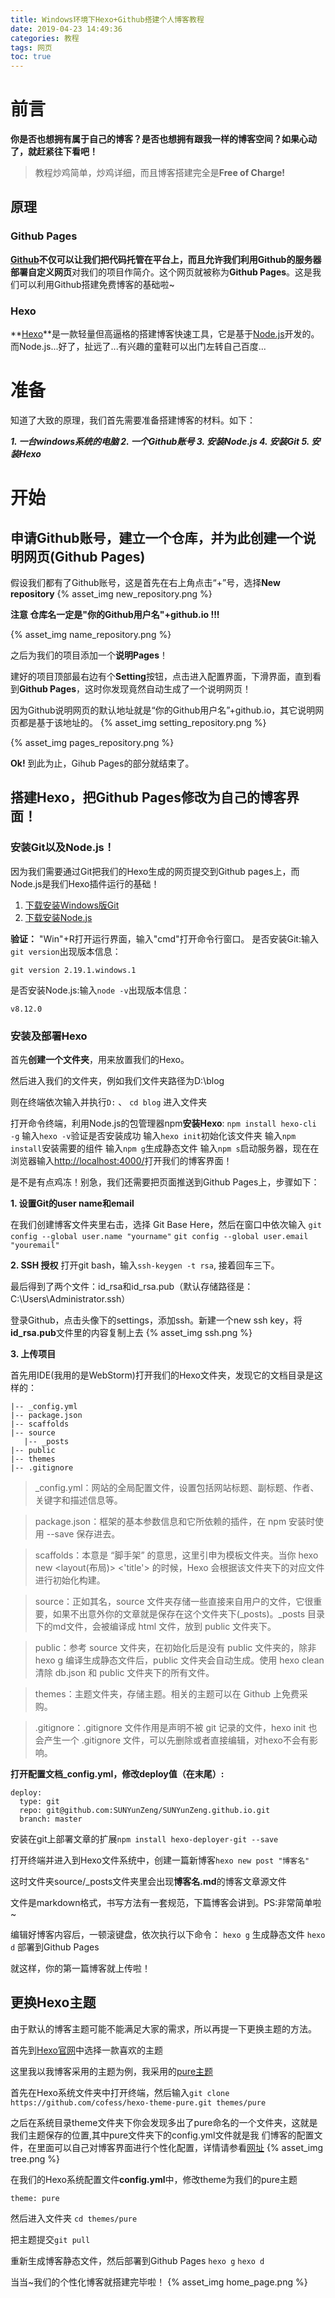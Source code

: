 ```yaml
---
title: Windows环境下Hexo+Github搭建个人博客教程
date: 2019-04-23 14:49:36
categories: 教程
tags: 网页
toc: true 
---
```

# 前言
**你是否也想拥有属于自己的博客？是否也想拥有跟我一样的博客空间？如果心动了，就赶紧往下看吧！**
>教程炒鸡简单，炒鸡详细，而且博客搭建完全是**Free of Charge!**
## 原理
### Github Pages
**[Github](https://github.com/)**不仅可以让我们把代码托管在平台上，而且允许我们**利用Github的服务器部署自定义网页**对我们的项目作简介。这个网页就被称为**Github Pages**。这是我们可以利用Github搭建免费博客的基础啦~
### Hexo
**[Hexo](https://hexo.io/zh-cn/)**是一款轻量但高逼格的搭建博客快速工具，它是基于[Node.js](https://nodejs.org/en/)开发的。而Node.js...好了，扯远了...有兴趣的童鞋可以出门左转自己百度...

# 准备
知道了大致的原理，我们首先需要准备搭建博客的材料。如下：

**_1. 一台windows系统的电脑_
_2. 一个Github账号_
_3. 安装Node.js_
_4. 安装Git_
_5. 安装Hexo_**
# 开始
## 申请Github账号，建立一个仓库，并为此创建一个说明网页(Github Pages)

假设我们都有了Github账号，这是首先在右上角点击“+”号，选择**New repository**
{% asset_img  new_repository.png %}

**注意  仓库名一定是"你的Github用户名"+github.io !!!**

{% asset_img  name_repository.png %}

之后为我们的项目添加一个**说明Pages**！

建好的项目顶部最右边有个**Setting**按钮，点击进入配置界面，下滑界面，直到看到**Github Pages**，这时你发现竟然自动生成了一个说明网页！

因为Github说明网页的默认地址就是“你的Github用户名”+github.io，其它说明网页都是基于该地址的。
{% asset_img  setting_repository.png %}

{% asset_img  pages_repository.png %}

**Ok!** 到此为止，Gihub Pages的部分就结束了。

## 搭建Hexo，把Github Pages修改为自己的博客界面！
### 安装Git以及Node.js！

因为我们需要通过Git把我们的Hexo生成的网页提交到Github pages上，而Node.js是我们Hexo插件运行的基础！

1. [下载安装Windows版Git](https://gitforwindows.org/)
2. [下载安装Node.js](http://nodejs.cn/)

**验证：**
"Win"+R打开运行界面，输入"cmd"打开命令行窗口。
是否安装Git:输入`git version`出现版本信息：

```angular2html
git version 2.19.1.windows.1
```
是否安装Node.js:输入`node -v`出现版本信息：
```angular2html
v8.12.0
```
### 安装及部署Hexo

首先**创建一个文件夹**，用来放置我们的Hexo。

然后进入我们的文件夹，例如我们文件夹路径为D:\blog

则在终端依次输入并执行`D:` 、 `cd blog` 进入文件夹

打开命令终端，利用Node.js的包管理器npm**安装Hexo**:
`npm install hexo-cli -g`
输入`hexo -v`验证是否安装成功
输入`hexo init`初始化该文件夹
输入`npm install`安装需要的组件
输入`npm g`生成静态文件
输入`npm s`启动服务器，现在在浏览器输入[http://localhost:4000/](http://localhost:4000/)打开我们的博客界面！

是不是有点鸡冻！别急，我们还需要把页面推送到Github Pages上，步骤如下：

**1. 设置Git的user name和email**

在我们创建博客文件夹里右击，选择 Git Base Here，然后在窗口中依次输入
`git config --global user.name "yourname"`
`git config --global user.email "youremail"`

**2. SSH 授权**
打开git bash，输入`ssh-keygen -t rsa`, 接着回车三下。

最后得到了两个文件：id_rsa和id_rsa.pub（默认存储路径是：C:\Users\Administrator\.ssh）

登录Github，点击头像下的settings，添加ssh。新建一个new ssh key，将**id_rsa.pub**文件里的内容复制上去
{% asset_img  ssh.png %}

**3. 上传项目**

首先用IDE(我用的是WebStorm)打开我们的Hexo文件夹，发现它的文档目录是这样的：
```angular2html
|-- _config.yml
|-- package.json
|-- scaffolds
|-- source
   |-- _posts
|-- public
|-- themes
|-- .gitignore
```
>_config.yml：网站的全局配置文件，设置包括网站标题、副标题、作者、关键字和描述信息等。

>package.json：框架的基本参数信息和它所依赖的插件，在 npm 安装时使用 --save 保存进去。

>scaffolds：本意是 “脚手架” 的意思，这里引申为模板文件夹。当你 hexo new <layout(布局)> <'title'> 的时候，Hexo 会根据该文件夹下的对应文件进行初始化构建。

>source：正如其名，source 文件夹存储一些直接来自用户的文件，它很重要，如果不出意外你的文章就是保存在这个文件夹下(_posts)。_posts 目录下的md文件，会被编译成 html 文件，放到 public 文件夹下。

>public：参考 source 文件夹，在初始化后是没有 public 文件夹的，除非 hexo g 编译生成静态文件后，public 文件夹会自动生成。使用 
>hexo clean 清除 db.json 和 public 文件夹下的所有文件。

>themes：主题文件夹，存储主题。相关的主题可以在 Github 上免费采购。

>.gitignore：.gitignore 文件作用是声明不被 git 记录的文件，hexo init <folder> 也会产生一个 .gitignore 文件，可以先删除或者直接编辑，对hexo不会有影响。

**打开配置文档_config.yml，修改deploy值（在末尾）:**
```angular2html
deploy:
  type: git
  repo: git@github.com:SUNYunZeng/SUNYunZeng.github.io.git
  branch: master
```

安装在git上部署文章的扩展`npm install hexo-deployer-git --save`

打开终端并进入到Hexo文件系统中，创建一篇新博客`hexo new post "博客名"`

这时文件夹source/_posts文件夹里会出现**博客名.md**的博客文章源文件

文件是markdown格式，书写方法有一套规范，下篇博客会讲到。PS:非常简单啦~

编辑好博客内容后，一顿滚键盘，依次执行以下命令：
`hexo g` 生成静态文件
`hexo d` 部署到Github Pages

就这样，你的第一篇博客就上传啦！

## 更换Hexo主题

由于默认的博客主题可能不能满足大家的需求，所以再提一下更换主题的方法。

首先到[Hexo官网](https://hexo.io/themes/)中选择一款喜欢的主题

这里我以我博客采用的主题为例，我采用的[pure主题](https://github.com/cofess/hexo-theme-pure)

首先在Hexo系统文件夹中打开终端，然后输入`git clone https://github.com/cofess/hexo-theme-pure.git themes/pure`

之后在系统目录theme文件夹下你会发现多出了pure命名的一个文件夹，这就是我们主题保存的位置,其中pure文件夹下的config.yml文件就是我
们博客的配置文件，在里面可以自己对博客界面进行个性化配置，详情请参看[网址](https://blog.cofess.com/2017/11/01/hexo-blog-theme-pure-usage-description.html)
{% asset_img  tree.png %}


在我们的Hexo系统配置文件**config.yml**中，修改theme为我们的pure主题

```angular2html
theme: pure
```

然后进入文件夹 `cd themes/pure`

把主题提交`git pull`

重新生成博客静态文件，然后部署到Github Pages
`hexo g`
`hexo d`

当当~我们的个性化博客就搭建完毕啦！
{% asset_img  home_page.png %}
